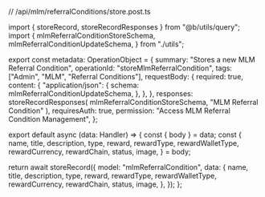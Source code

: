 // /api/mlm/referralConditions/store.post.ts

import { storeRecord, storeRecordResponses } from "@b/utils/query";
import {
  mlmReferralConditionStoreSchema,
  mlmReferralConditionUpdateSchema,
} from "./utils";

export const metadata: OperationObject = {
  summary: "Stores a new MLM Referral Condition",
  operationId: "storeMlmReferralCondition",
  tags: ["Admin", "MLM", "Referral Conditions"],
  requestBody: {
    required: true,
    content: {
      "application/json": {
        schema: mlmReferralConditionUpdateSchema,
      },
    },
  },
  responses: storeRecordResponses(
    mlmReferralConditionStoreSchema,
    "MLM Referral Condition"
  ),
  requiresAuth: true,
  permission: "Access MLM Referral Condition Management",
};

export default async (data: Handler) => {
  const { body } = data;
  const {
    name,
    title,
    description,
    type,
    reward,
    rewardType,
    rewardWalletType,
    rewardCurrency,
    rewardChain,
    status,
    image,
  } = body;

  return await storeRecord({
    model: "mlmReferralCondition",
    data: {
      name,
      title,
      description,
      type,
      reward,
      rewardType,
      rewardWalletType,
      rewardCurrency,
      rewardChain,
      status,
      image,
    },
  });
};
